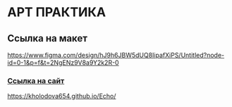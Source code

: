 <h1><b>АРТ ПРАКТИКА</b></h1>
<h2><strong>Ссылка на макет</strong></h2>
<p><a href="https://www.figma.com/design/hJ9h6JBW5dUQ8IipafXiPS/Untitled?node-id=0-1&p=f&t=2NgENz9V8a9Y2k2R-0">https://www.figma.com/design/hJ9h6JBW5dUQ8IipafXiPS/Untitled?node-id=0-1&p=f&t=2NgENz9V8a9Y2k2R-0</p>
<h3>Ссылка на сайт</h3>
<p><a href="https://kholodova654.github.io/Echo/">https://kholodova654.github.io/Echo/</p>
